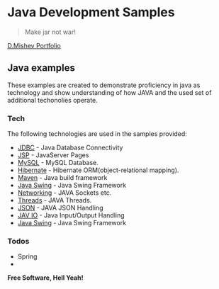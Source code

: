 # Java Development Samples

> Make jar not war!

[D.Mishev Portfolio](http://birdyportfolio.com/)

## Java examples

These examples are created to demonstrate proficiency in java as technology and show understanding of how JAVA and the used set of additional techonolies operate.

### Tech

The following technologies are used in the samples provided:

* [JDBC](https://en.wikipedia.org/wiki/Java_Database_Connectivity) - Java Database Connectivity
* [JSP](https://en.wikipedia.org/wiki/JavaServer_Pages) - JavaServer Pages
* [MySQL](https://www.mysql.com/) - MySQL Database.
* [Hibernate](http://hibernate.org/) - Hibernate ORM(object-relational mapping).
* [Maven](https://maven.apache.org/what-is-maven.html) - Java build framework
* [Java Swing](https://en.wikipedia.org/wiki/Swing_(Java)) - Java Swing Framework
* [Networking](https://docs.oracle.com/javase/8/docs/technotes/guides/net/) - JAVA Sockets etc.
* [Threads](https://docs.oracle.com/javase/7/docs/api/java/lang/Thread.html) - JAVA Threads.
* [JSON](http://www.json.org/) - JAVA JSON Handling
* [JAV IO](https://docs.oracle.com/javase/7/docs/api/java/io/package-summary.html) - Java Input/Output Handling
* [Java Swing](https://en.wikipedia.org/wiki/Swing_(Java)) - Java Swing Framework

### Todos

 - Spring
 - 

**Free Software, Hell Yeah!**
